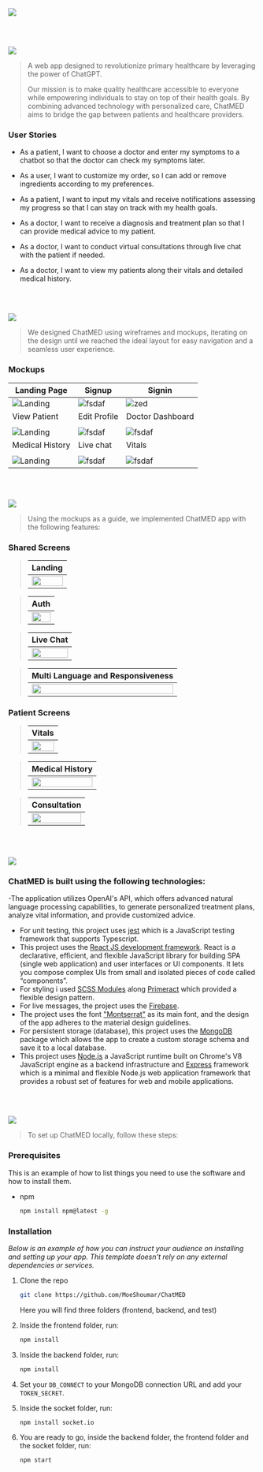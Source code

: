 <img src="./readme/title1.svg"/>

<br><br>

<!-- project philosophy -->
<img src="./readme/title2.svg"/>

> A web app designed to revolutionize primary healthcare by leveraging the power of ChatGPT.
>
> Our mission is to make quality healthcare accessible to everyone while empowering individuals to stay on top of their health goals. By combining advanced technology with personalized care, ChatMED aims to bridge the gap between patients and healthcare providers.

### User Stories

- As a patient, I want to choose a doctor and enter my symptoms to a chatbot so that the doctor can check my symptoms later.
- As a user, I want to customize my order, so I can add or remove ingredients according to my preferences.
- As a patient, I want to input my vitals and receive notifications assessing my progress so that I can stay on track with my health goals.

- As a doctor, I want to receive a diagnosis and treatment plan so that I can provide medical advice to my patient.
- As a doctor, I want to conduct virtual consultations through live chat with the patient if needed.
- As a doctor, I want to view my patients along their vitals and detailed medical history.

<br><br>

<!-- Prototyping -->
<img src="./readme/title3.svg"/>

> We designed ChatMED using wireframes and mockups, iterating on the design until we reached the ideal layout for easy navigation and a seamless user experience.

### Mockups

| Landing Page                                   | Signup                                  | Signin                                      |
| ---------------------------------------------- | --------------------------------------- | ------------------------------------------- |
| ![Landing](./readme/demo/Landingpagefigma.png) | ![fsdaf](./readme/demo/figmasignup.png) | ![zed](./readme/demo/signinfigma.png)       |
| View Patient                                   | Edit Profile                            | Doctor Dashboard                            |
|                                                |                                         |                                             |
| ![Landing](./readme/demo/ViewPatient.png)      | ![fsdaf](./readme/demo/Profile.jpg)     | ![fsdaf](./readme/demo/DoctorDashboard.png) |
| Medical History                                | Live chat                               | Vitals                                      |
|                                                |                                         |                                             |
| ![Landing](./readme/demo/historyfigma.png)     | ![fsdaf](./readme/demo/Chats.jpg)       | ![fsdaf](./readme/demo/vitalsfigma.png)     |

<br><br>

<!-- Implementation -->
<img src="./readme/title4.svg"/>

> Using the mockups as a guide, we implemented ChatMED app with the following features:

### Shared Screens

> | Landing                                                 |
> | ------------------------------------------------------- |
> | <img src="./readme/gifs/landing2gif.gif" width="100%"/> |

> | Auth                                             |
> | ------------------------------------------------ |
> | <img src="./readme/gifs/Auth.gif" width="100%"/> |

> | Live Chat                                        |
> | ------------------------------------------------ |
> | <img src="./readme/gifs/chat.gif" width="100%"/> |

> | Multi Language and Responsiveness                |
> | ------------------------------------------------ |
> | <img src="./readme/gifs/chat.gif" width="100%"/> |

### Patient Screens

> | Vitals                                             |
> | -------------------------------------------------- |
> | <img src="./readme/gifs/vitals.gif" width="100%"/> |

> | Medical History                                            |
> | ---------------------------------------------------------- |
> | <img src="./readme/gifs/medicalHistory.gif" width="100%"/> |

> | Consultation                                        |
> | --------------------------------------------------- |
> | <img src="./readme/gifs/consult.gif" width="100%"/> |

<br><br>

<!-- Tech stack -->
<img src="./readme/title5.svg"/>

### ChatMED is built using the following technologies:

-The application utilizes OpenAI's API, which offers advanced natural language processing capabilities, to generate personalized treatment plans, analyze vital information, and provide customized advice.

- For unit testing, this project uses [jest](https://jestjs.io/) which is a JavaScript testing framework that supports Typescript.
- This project uses the [React JS development framework](https://reactjs.org/). React is a declarative, efficient, and flexible JavaScript library for building SPA (single web application) and user interfaces or UI components. It lets you compose complex UIs from small and isolated pieces of code called “components”.
- For styling i used [SCSS Modules](https://sass-lang.com/) along [Primeract](https://primereact.org/) which provided a flexible design pattern.
- For live messages, the project uses the [Firebase](https://firebase.google.com/).
- The project uses the font ["Montserrat"](https://fonts.google.com/specimen/Montserrat) as its main font, and the design of the app adheres to the material design guidelines.
- For persistent storage (database), this project uses the [MongoDB](https://www.mongodb.com/) package which allows the app to create a custom storage schema and save it to a local database.
- This project uses [Node.js](https://nodejs.org/) a JavaScript runtime built on Chrome's V8 JavaScript engine as a backend infrastructure and [Express](https://expressjs.com/) framework which is a minimal and flexible Node.js web application framework that provides a robust set of features for web and mobile applications.

<br><br>

<!-- How to run -->
<img src="./readme/title6.svg"/>

> To set up ChatMED locally, follow these steps:

### Prerequisites

This is an example of how to list things you need to use the software and how to install them.

- npm
  ```sh
  npm install npm@latest -g
  ```

### Installation

_Below is an example of how you can instruct your audience on installing and setting up your app. This template doesn't rely on any external dependencies or services._

1. Clone the repo
   ```sh
   git clone https://github.com/MoeShoumar/ChatMED
   ```
   Here you will find three folders (frontend, backend, and test)
2. Inside the frontend folder, run:

   ```sh
   npm install
   ```

3. Inside the backend folder, run:
   ```sh
   npm install
   ```
4. Set your `DB_CONNECT` to your MongoDB connection URL and add your `TOKEN_SECRET`.

5. Inside the socket folder, run:

   ```sh
   npm install socket.io
   ```

6. You are ready to go, inside the backend folder, the frontend folder and the socket folder, run:
   ```sh
   npm start
   ```
